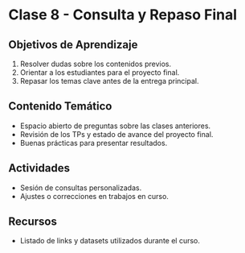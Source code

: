 # Clase 8 - Consulta y Repaso Final

## Objetivos de Aprendizaje
1. Resolver dudas sobre los contenidos previos.
2. Orientar a los estudiantes para el proyecto final.
3. Repasar los temas clave antes de la entrega principal.

## Contenido Temático
- Espacio abierto de preguntas sobre las clases anteriores.
- Revisión de los TPs y estado de avance del proyecto final.
- Buenas prácticas para presentar resultados.

## Actividades
- Sesión de consultas personalizadas.
- Ajustes o correcciones en trabajos en curso.

## Recursos
- Listado de links y datasets utilizados durante el curso.
